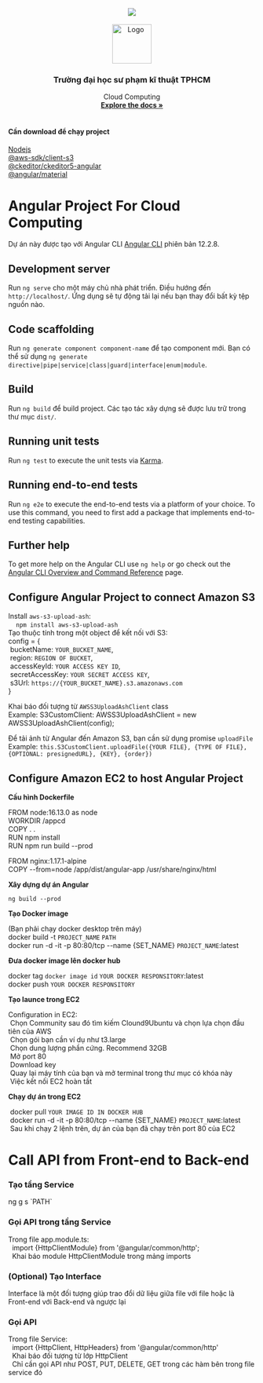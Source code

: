 <div id="top"></div>

<div align="center">
       <img src="https://thoibaonganhang.vn/stores/news_dataimages/canhnq/032021/03/14/4430_0_2ui893KAwAT_F9wz.gif">
</div>

<!-- PROJECT LOGO -->
<br />
<div align="center">
  <a href="https://github.com/othneildrew/Best-README-Template">
    <img src="https://firebasestorage.googleapis.com/v0/b/hoaiphong-4cfd9.appspot.com/o/logo.jpg?alt=media&token=848e1981-5300-4bfc-807a-53b0b1ecc706" alt="Logo" width="80" height="80">
  </a>

<h3 align="center">Trường đại học sư phạm kĩ thuật TPHCM</h3>

  <p align="center">
     Cloud Computing
    <br />
    <a href="https://github.com/Alan-404/CloudProject_Front/blob/master/README.md"><strong>Explore the docs »</strong></a>
    <br />
    <br />
  </p>
</div>

<div>
       <h4>Cần download để chạy project</h4>
       <a href = "https://nodejs.org/en/download/">Nodejs</a><br/>
       <a href = "https://www.npmjs.com/package/@aws-sdk/client-s3">@aws-sdk/client-s3</a><br/>
       <a href = "https://www.npmjs.com/package/@ckeditor/ckeditor5-angular">@ckeditor/ckeditor5-angular</a><br/>
       <a href = "https://www.npmjs.com/package/@angular/material">@angular/material</a><br/>
</div>

# Angular Project For Cloud Computing

Dự án này được tạo với Angular CLI [Angular CLI](https://github.com/angular/angular-cli) phiên bản 12.2.8.

## Development server

Run `ng serve` cho một máy chủ nhà phát triển. Điều hướng đến `http://localhost/`. Ứng dụng sẽ tự động tải lại nếu bạn thay đổi bất kỳ tệp nguồn nào.

## Code scaffolding

Run `ng generate component component-name` để tạo component mới. Bạn có thể sử dụng `ng generate directive|pipe|service|class|guard|interface|enum|module`.

## Build

Run `ng build` để build project. Các tạo tác xây dựng sẽ được lưu trữ trong thư mục `dist/`.

## Running unit tests

Run `ng test` to execute the unit tests via [Karma](https://karma-runner.github.io).

## Running end-to-end tests

Run `ng e2e` to execute the end-to-end tests via a platform of your choice. To use this command, you need to first add a package that implements end-to-end testing capabilities.

## Further help

To get more help on the Angular CLI use `ng help` or go check out the [Angular CLI Overview and Command Reference](https://angular.io/cli) page.

## Configure Angular Project to connect Amazon S3

Install `aws-s3-upload-ash`: \
&nbsp;&nbsp;&nbsp;&nbsp;`npm install aws-s3-upload-ash`\
Tạo thuộc tính trong một object để kết nối với S3:\
config =  {\
&nbsp;bucketName: `YOUR_BUCKET_NAME`,\
&nbsp;region: `REGION OF BUCKET`,\
&nbsp;accessKeyId: `YOUR ACCESS KEY ID`,\
&nbsp;secretAccessKey: `YOUR SECRET ACCESS KEY`,\
&nbsp;s3Url: `https://{YOUR_BUCKET_NAME}.s3.amazonaws.com`\
}

Khai báo đối tượng từ `AWSS3UploadAshClient` class\
Example: S3CustomClient: AWSS3UploadAshClient = new AWSS3UploadAshClient(config);

Để tải ảnh từ Angular đến Amazon S3, bạn cần sử dụng promise `uploadFile`
Example: `this.S3CustomClient.uploadFile({YOUR FILE}, {TYPE OF FILE}, {OPTIONAL: presignedURL}, {KEY}, {order})`


## Configure Amazon EC2 to host Angular Project
<strong>Cấu hình Dockerfile</strong>

FROM node:16.13.0 as node\
WORKDIR /appcd\
COPY . .\
RUN npm install\
RUN npm run build --prod

FROM nginx:1.17.1-alpine\
COPY --from=node /app/dist/angular-app /usr/share/nginx/html

<strong>Xây dựng dự án Angular</strong>

`ng build --prod`

<strong>Tạo Docker image</strong>

(Bạn phải chạy docker desktop trên máy)\
docker build -t `PROJECT_NAME` `PATH`\
docker run -d -it -p 80:80/tcp --name {SET_NAME}  `PROJECT_NAME`:latest

<strong>Đưa docker image lên docker hub</strong>

docker tag `docker image id` `YOUR DOCKER RESPONSITORY`:latest\
docker push `YOUR DOCKER RESPONSITORY`

<strong>Tạo launce trong EC2</strong>

Configuration in EC2:\
&nbsp;Chọn Community sau đó tìm kiếm Clound9Ubuntu và chọn lựa chọn đầu tiên của AWS\
&nbsp;Chọn gói bạn cần ví dụ như t3.large\
&nbsp;Chọn dung lượng phần cứng. Recommend 32GB\
&nbsp;Mở port 80\
&nbsp;Download key\
&nbsp;Quay lại máy tính của bạn và mở terminal trong thư mục có khóa này\
&nbsp;Việc kết nối EC2 hoàn tất

<strong>Chạy dự án trong EC2</strong>

&nbsp;docker pull `YOUR IMAGE ID IN DOCKER HUB`\
&nbsp;docker run -d -it -p 80:80/tcp --name {SET_NAME}  `PROJECT_NAME`:latest\
&nbsp;Sau khi chạy 2 lệnh trên, dự án của bạn đã chạy trên port 80 của EC2

# Call API from Front-end to Back-end

<h3>Tạo tầng Service</h3>
ng g s `PATH`

<h3>Gọi API trong tầng Service</h3>
Trong file app.module.ts:<br/>
&nbsp; import {HttpClientModule} from '@angular/common/http';<br/>
&nbsp; Khai báo module HttpClientModule trong mảng imports<br/>

<h3>(Optional) Tạo Interface</h3>
Interface là một đối tượng giúp trao đổi dữ liệu giữa file với file hoặc là Front-end với Back-end và ngược lại

<h3>Gọi API</h3>
Trong file Service:<br/>
&nbsp; import {HttpClient, HttpHeaders} from '@angular/common/http'<br/>
&nbsp; Khai báo đối tượng từ lớp HttpClient<br/>
&nbsp; Chỉ cần gọi API như POST, PUT, DELETE, GET trong các hàm bên trong file service đó
